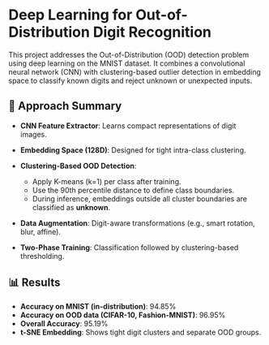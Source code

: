 # Deep Learning for Out-of-Distribution Digit Recognition

This project addresses the Out-of-Distribution (OOD) detection problem using deep learning on the MNIST dataset. It combines a convolutional neural network (CNN) with clustering-based outlier detection in embedding space to classify known digits and reject unknown or unexpected inputs.

## 🧠 Approach Summary

- **CNN Feature Extractor**: Learns compact representations of digit images.
- **Embedding Space (128D)**: Designed for tight intra-class clustering.
- **Clustering-Based OOD Detection**:
  - Apply K-means (k=1) per class after training.
  - Use the 90th percentile distance to define class boundaries.
  - During inference, embeddings outside all cluster boundaries are classified as **unknown**.

- **Data Augmentation**: Digit-aware transformations (e.g., smart rotation, blur, affine).
- **Two-Phase Training**: Classification followed by clustering-based thresholding.

## 📊 Results

- **Accuracy on MNIST (in-distribution)**: 94.85%
- **Accuracy on OOD data (CIFAR-10, Fashion-MNIST)**: 96.95%
- **Overall Accuracy**: 95.19%
- **t-SNE Embedding**: Shows tight digit clusters and separate OOD groups.

